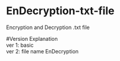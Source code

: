 # EnDecryption-txt-file
Encryption and Decryption .txt file

#Version Explanation         
ver 1: basic           
ver 2: file name EnDecryption             
